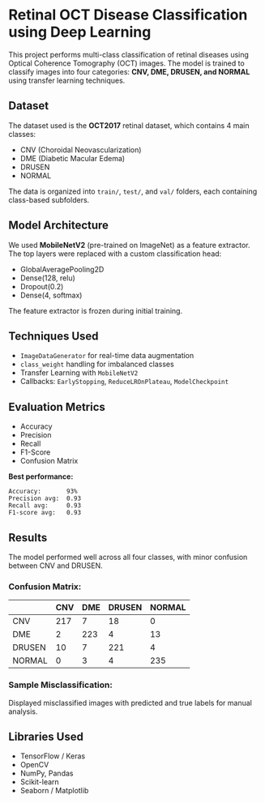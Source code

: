 
# Retinal OCT Disease Classification using Deep Learning

This project performs multi-class classification of retinal diseases using Optical Coherence Tomography (OCT) images. The model is trained to classify images into four categories: **CNV, DME, DRUSEN, and NORMAL** using transfer learning techniques.

##  Dataset

The dataset used is the **OCT2017** retinal dataset, which contains 4 main classes:
- CNV (Choroidal Neovascularization)
- DME (Diabetic Macular Edema)
- DRUSEN
- NORMAL

The data is organized into `train/`, `test/`, and `val/` folders, each containing class-based subfolders.

##  Model Architecture

We used **MobileNetV2** (pre-trained on ImageNet) as a feature extractor. The top layers were replaced with a custom classification head:

- GlobalAveragePooling2D
- Dense(128, relu)
- Dropout(0.2)
- Dense(4, softmax)

The feature extractor is frozen during initial training.

##  Techniques Used

- `ImageDataGenerator` for real-time data augmentation
- `class_weight` handling for imbalanced classes
- Transfer Learning with `MobileNetV2`
- Callbacks: `EarlyStopping`, `ReduceLROnPlateau`, `ModelCheckpoint`

##  Evaluation Metrics

- Accuracy
- Precision
- Recall
- F1-Score
- Confusion Matrix

**Best performance:**
```
Accuracy:       93%
Precision avg:  0.93
Recall avg:     0.93
F1-score avg:   0.93
```

##  Results

The model performed well across all four classes, with minor confusion between CNV and DRUSEN.

### Confusion Matrix:

|         | CNV | DME | DRUSEN | NORMAL |
|---------|-----|-----|--------|--------|
| CNV     | 217 | 7   | 18     | 0      |
| DME     | 2   | 223 | 4      | 13     |
| DRUSEN  | 10  | 7   | 221    | 4      |
| NORMAL  | 0   | 3   | 4      | 235    |

### Sample Misclassification:
Displayed misclassified images with predicted and true labels for manual analysis.

##  Libraries Used

- TensorFlow / Keras
- OpenCV
- NumPy, Pandas
- Scikit-learn
- Seaborn / Matplotlib

